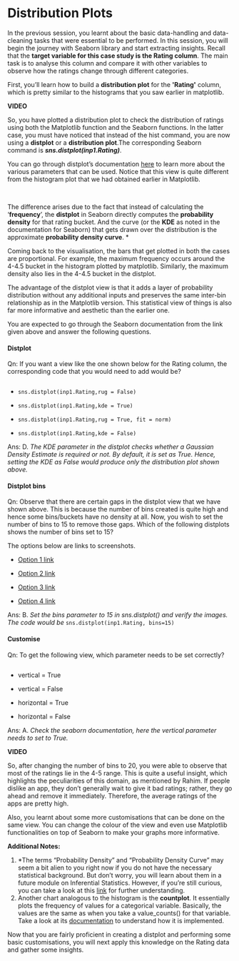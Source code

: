 # Distribution Plots

In the previous session, you learnt about the basic data-handling and data-cleaning tasks that were essential to be performed. In this session, you will begin the journey with Seaborn library and start extracting insights. Recall that the **target variable for this case study is the Rating column**. The main task is to analyse this column and compare it with other variables to observe how the ratings change through different categories.

First, you’ll learn how to build a **distribution plot** for the **'Rating'** column, which is pretty similar to the histograms that you saw earlier in matplotlib.

**VIDEO**

So, you have plotted a distribution plot to check the distribution of ratings using both the Matplotlib function and the Seaborn functions. In the latter case, you must have noticed that instead of the hist command, you are now using a **distplot** or a **distribution plot**.The corresponding Seaborn command is ***sns.distplot(inp1.Rating)***. 

You can go through distplot’s documentation [here](https://seaborn.pydata.org/generated/seaborn.distplot.html) to learn more about the various parameters that can be used. Notice that this view is quite different from the histogram plot that we had obtained earlier in Matplotlib.

<img title="" src="https://i.ibb.co/rwp7wSv/Frequency-Histogram.png" alt="" data-align="center">

<img title="" src="https://i.ibb.co/8KSgz4g/Rating-Distribution-Plot.png" alt="" data-align="center">

The difference arises due to the fact that instead of calculating the ‘**frequency**’, the **distplot** in Seaborn directly computes the **probability density** for that rating bucket. And the curve (or the **KDE** as noted in the documentation for Seaborn) that gets drawn over the distribution is the approximate **probability density curve**. *

Coming back to the visualisation, the bars that get plotted in both the cases are proportional. For example, the maximum frequency occurs around the 4-4.5 bucket in the histogram plotted by matplotlib. Similarly, the maximum density also lies in the 4-4.5 bucket in the distplot.

The advantage of the distplot view is that it adds a layer of probability distribution without any additional inputs and preserves the same inter-bin relationship as in the Matplotlib version. This statistical view of things is also far more informative and aesthetic than the earlier one.

You are expected to go through the Seaborn documentation from the link given above and answer the following questions.

#### Distplot

Qn: If you want a view like the one shown below for the Rating column, the corresponding code that you would need to add would be?

<img title="" src="https://i.ibb.co/28qfY46/Rating-Dist-Plot.png" alt="" data-align="center">

- `sns.distplot(inp1.Rating,rug = False)`

- `sns.distplot(inp1.Rating,kde = True)`

- `sns.distplot(inp1.Rating,rug = True, fit = norm)`

- `sns.distplot(inp1.Rating,kde = False)`

Ans: D. *The KDE parameter in the distplot checks whether a Gaussian Density Estimate is required or not. By default, it is set as True. Hence, setting the KDE as False would produce only the distribution plot shown above.*

#### Distplot bins

Qn: Observe that there are certain gaps in the distplot view that we have shown above. This is because the number of bins created is quite high and hence some bins/buckets have no density at all. Now, you wish to set the number of bins to 15 to remove those gaps. Which of the following distplots shows the number of bins set to 15?

The options below are links to screenshots. 

- [Option 1 link](https://drive.google.com/file/d/1VU2h6RC_jDiDAx3tFH1vLkhpH8rNqP82/view?usp=sharing) 

- [Option 2 link](https://drive.google.com/file/d/1LKSDX8lbdE39lYx1FAOeerTICGKmOIEG/view?usp=sharing)

- [Option 3 link](https://drive.google.com/file/d/118pWukpi_mRRz6Adf4HNkZtzzfoHLLeT/view?usp=sharing)

- [Option 4 link](https://drive.google.com/file/d/1nMpereMwGVxuT2JjjMw5SX17H-k_w7W8/view?usp=sharing)

Ans: B. *Set the bins parameter to 15 in sns.distplot() and verify the images. The code would be* `sns.distplot(inp1.Rating, bins=15)`

#### Customise

Qn: To get the following view, which parameter needs to be set correctly?

<img title="" src="https://i.ibb.co/PzqMMxX/Ratings-Horizontal-Dist-Hist-Plot.png" alt="" data-align="center">

- vertical = True

- vertical = False 

- horizontal = True 

- horizontal = False

Ans: A. *Check the seaborn documentation, here the vertical parameter needs to set to True.*

**VIDEO**

So, after changing the number of bins to 20, you were able to observe that most of the ratings lie in the 4-5 range. This is quite a useful insight, which highlights the peculiarities of this domain, as mentioned by Rahim. If people dislike an app, they don’t generally wait to give it bad ratings; rather, they go ahead and remove it immediately. Therefore, the average ratings of the apps are pretty high.

Also, you learnt about some more customisations that can be done on the same view. You can change the colour of the view and even use Matplotlib functionalities on top of Seaborn to make your graphs more informative. 

**Additional Notes:**

1. *The terms “Probability Density” and “Probability Density Curve” may seem a bit alien to you right now if you do not have the necessary statistical background. But don’t worry, you will learn about them in a future module on Inferential Statistics. However, if you’re still curious, you can take a look at this [link](https://www.khanacademy.org/math/statistics-probability/random-variables-stats-library/random-variables-continuous/v/probability-density-functions) for further understanding.
2. Another chart analogous to the histogram is the **countplot**. It essentially plots the frequency of values for a categorical variable. Basically, the values are the same as when you take a value_counts() for that variable. Take a look at its [documentation](https://seaborn.pydata.org/generated/seaborn.countplot.html) to understand how it is implemented.

Now that you are fairly proficient in creating a distplot and performing some basic customisations, you will next apply this knowledge on the Rating data and gather some insights.
